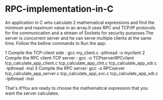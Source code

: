 # RPC-implementation-in-C
An application in C who calculate 2 mathematical expressions and find the minimum and maximum value in an array.It uses RPC and TCP/IP protocols for the communication and a stream of Sockets for security purposes.The server is concurrent server and he can serve multiple clients at the same time.
Follow the bellow commands to Run the app:

1 Compile the TCP-client side : gcc my_client.c -pthread -o myclient
2 Compile the RPC client-TCP server :  gcc -o TCPserverRPCclient tcp_calculate_app_client.c tcp_calculate_app_clnt.c tcp_calculate_app_xdr.c -lpthread -lnsl
3 Compile the RPC server:  gcc -o RPCserver tcp_calculate_app_server.c  tcp_calculate_app_svc.c tcp_calculate_app_xdr.c -lpthread -lnsl

That's it!You are ready to choose the mathematical expression that you want the server calculates.


